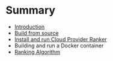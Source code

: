 # Summary

* [Introduction](README.md)
* [Build from source](chapter1.md)
* [Install and run Cloud Provider Ranker](chapter2.md)
* Building and run a Docker container
* [Ranking Algorithm](chapter3.md)

